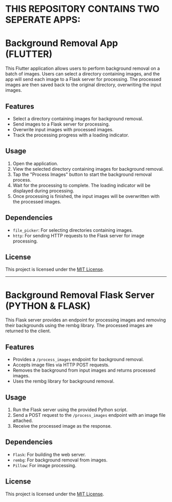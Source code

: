 # THIS REPOSITORY CONTAINS TWO SEPERATE APPS:

# Background Removal App (FLUTTER)

This Flutter application allows users to perform background removal on a batch of images. Users can select a directory containing images, and the app will send each image to a Flask server for processing. The processed images are then saved back to the original directory, overwriting the input images.

## Features

- Select a directory containing images for background removal.
- Send images to a Flask server for processing.
- Overwrite input images with processed images.
- Track the processing progress with a loading indicator.

## Usage

1. Open the application.
2. View the selected directory containing images for background removal.
3. Tap the "Process Images" button to start the background removal process.
4. Wait for the processing to complete. The loading indicator will be displayed during processing.
5. Once processing is finished, the input images will be overwritten with the processed images.

## Dependencies

- `file_picker`: For selecting directories containing images.
- `http`: For sending HTTP requests to the Flask server for image processing.

## License

This project is licensed under the [MIT License](LICENSE).

---

# Background Removal Flask Server (PYTHON & FLASK)

This Flask server provides an endpoint for processing images and removing their backgrounds using the rembg library. The processed images are returned to the client.

## Features

- Provides a `/process_images` endpoint for background removal.
- Accepts image files via HTTP POST requests.
- Removes the background from input images and returns processed images.
- Uses the rembg library for background removal.

## Usage

1. Run the Flask server using the provided Python script.
2. Send a POST request to the `/process_images` endpoint with an image file attached.
3. Receive the processed image as the response.

## Dependencies

- `Flask`: For building the web server.
- `rembg`: For background removal from images.
- `Pillow`: For image processing.

## License

This project is licensed under the [MIT License](LICENSE).
